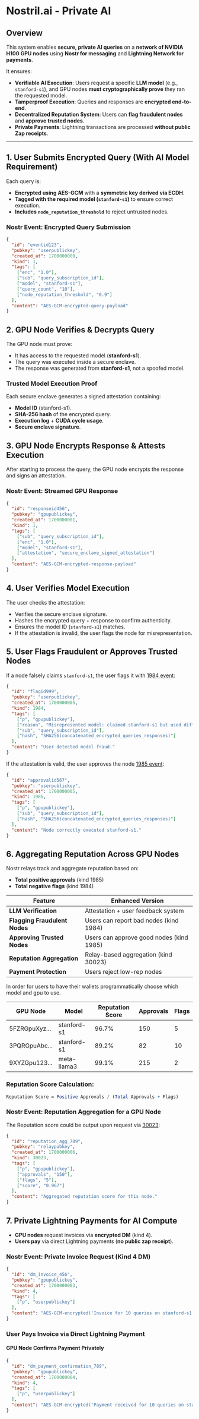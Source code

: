 # Nostril.ai - Private AI

## **Overview**
This system enables **secure, private AI queries** on a **network of NVIDIA H100 GPU nodes** using **Nostr for messaging** and **Lightning Network for payments**. 

It ensures:
- **Verifiable AI Execution**: Users request a specific **LLM model** (e.g., `stanford-s1`), and GPU nodes **must cryptographically prove** they ran the requested model.
- **Tamperproof Execution**: Queries and responses are **encrypted end-to-end**.
- **Decentralized Reputation System**: Users can **flag fraudulent nodes** and **approve trusted nodes**.
- **Private Payments**: Lightning transactions are processed **without public Zap receipts**.

---

## **1. User Submits Encrypted Query (With AI Model Requirement)**

Each query is:
- **Encrypted using AES-GCM** with a **symmetric key derived via ECDH**.
- **Tagged with the required model (`stanford-s1`)** to ensure correct execution.
- **Includes `node_reputation_threshold`** to reject untrusted nodes.

### **Nostr Event: Encrypted Query Submission**
```json
{
  "id": "eventid123",
  "pubkey": "userpublickey",
  "created_at": 1700000000,
  "kind": 1,
  "tags": [
    ["enc", "1.0"],
    ["sub", "query_subscription_id"],
    ["model", "stanford-s1"],
    ["query_count", "10"],
    ["node_reputation_threshold", "0.9"]
  ],
  "content": "AES-GCM-encrypted-query-payload"
}
```

## 2. GPU Node Verifies & Decrypts Query

The GPU node must prove:

- It has access to the requested model (**stanford-s1**).
- The query was executed inside a secure enclave.
- The response was generated from **stanford-s1**, not a spoofed model.

### Trusted Model Execution Proof

Each secure enclave generates a signed attestation containing:

- **Model ID** (stanford-s1).
- **SHA-256 hash** of the encrypted query.
- **Execution log** + **CUDA cycle usage**.
- **Secure enclave signature**.

## 3. GPU Node Encrypts Response & Attests Execution

After starting to process the query, the GPU node encrypts the response and signs an attestation.

### Nostr Event: Streamed GPU Response

```json
{
  "id": "responseid456",
  "pubkey": "gpupublickey",
  "created_at": 1700000001,
  "kind": 1,
  "tags": [
    ["sub", "query_subscription_id"],
    ["enc", "1.0"],
    ["model", "stanford-s1"],
    ["attestation", "secure_enclave_signed_attestation"]
  ],
  "content": "AES-GCM-encrypted-response-payload"
}
```

## 4. User Verifies Model Execution
The user checks the attestation:

- Verifies the secure enclave signature.
- Hashes the encrypted query + response to confirm authenticity.
- Ensures the model ID (`stanford-s1`) matches.
- If the attestation is invalid, the user flags the node for misrepresentation.

## 5. User Flags Fraudulent or Approves Trusted Nodes

If a node falsely claims `stanford-s1`, the user flags it with [1984 event](https://github.com/nostr-protocol/nips/blob/master/56.md): 

```json
{
  "id": "flagid999",
  "pubkey": "userpublickey",
  "created_at": 1700000005,
  "kind": 1984,
  "tags": [
    ["p", "gpupublickey"],
    ["reason", "Misrepresented model: claimed stanford-s1 but used different model"],
    ["sub", "query_subscription_id"],
    ["hash", "SHA256(concatenated_encrypted_queries_responses)"]
  ],
  "content": "User detected model fraud."
}
```

If the attestation is valid, the user approves the node [1985 event](https://github.com/nostr-protocol/nips/blob/master/32.md):

```json
{
  "id": "approvalid567",
  "pubkey": "userpublickey",
  "created_at": 1700000005,
  "kind": 1985,
  "tags": [
    ["p", "gpupublickey"],
    ["sub", "query_subscription_id"],
    ["hash", "SHA256(concatenated_encrypted_queries_responses)"]
  ],
  "content": "Node correctly executed stanford-s1."
}
```

## 6. Aggregating Reputation Across GPU Nodes

Nostr relays track and aggregate reputation based on:

- **Total positive approvals** (kind 1985)
- **Total negative flags** (kind 1984)




| Feature                  | Enhanced Version                            |
|--------------------------|---------------------------------------------|
| **LLM Verification**      | Attestation + user feedback system         |
| **Flagging Fraudulent Nodes** | Users can report bad nodes (kind 1984)    |
| **Approving Trusted Nodes** | Users can approve good nodes (kind 1985)  |
| **Reputation Aggregation** | Relay-based aggregation (kind 30023)       |
| **Payment Protection**     | Users reject low-rep nodes                 |

In order for users to have their wallets programmatically choose which model and gpu to use.

| GPU Node         | Model        | Reputation Score | Approvals | Flags |
|-----------------|-------------|------------------|-----------|-------|
| 5FZRGpuXyz...   | stanford-s1  | 96.7%           | 150       | 5     |
| 3PQRGpuAbc...   | stanford-s1  | 89.2%           | 82        | 10    |
| 9XYZGpu123...   | meta-llama3  | 99.1%           | 215       | 2     |




### Reputation Score Calculation:

```mathematica
Reputation Score = Positive Approvals / (Total Approvals + Flags)
```

### Nostr Event: Reputation Aggregation for a GPU Node

The Reputation score could be output upon request via  [30023](https://github.com/nostr-protocol/nips/blob/master/23.md):

```json
{
  "id": "reputation_agg_789",
  "pubkey": "relaypubkey",
  "created_at": 1700000006,
  "kind": 30023,
  "tags": [
    ["p", "gpupublickey"],
    ["approvals", "150"],
    ["flags", "5"],
    ["score", "0.967"]
  ],
  "content": "Aggregated reputation score for this node."
}
```

## 7. Private Lightning Payments for AI Compute

- **GPU nodes** request invoices via **encrypted DM** (kind 4).
- **Users pay** via direct Lightning payments (**no public zap receipt**).

### Nostr Event: Private Invoice Request (Kind 4 DM)

```json
{
  "id": "dm_invoice_456",
  "pubkey": "gpupublickey",
  "created_at": 1700000003,
  "kind": 4,
  "tags": [
    ["p", "userpublickey"]
  ],
  "content": "AES-GCM-encrypted('Invoice for 10 queries on stanford-s1: 9000 CUDA cycles, $0.98. Pay to: ln:user@nostrplebs.com')"
}
```

### User Pays Invoice via Direct Lightning Payment  
#### GPU Node Confirms Payment Privately

```json
{
  "id": "dm_payment_confirmation_789",
  "pubkey": "gpupublickey",
  "created_at": 1700000004,
  "kind": 4,
  "tags": [
    ["p", "userpublickey"]
  ],
  "content": "AES-GCM-encrypted('Payment received for 10 queries on stanford-s1. Thank you.')"
}
```
